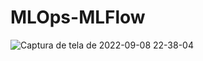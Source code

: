 # MLOps-MLFlow

![Captura de tela de 2022-09-08 22-38-04](https://user-images.githubusercontent.com/108759490/189359365-6ad58532-1a1a-4775-9f73-a7773ad6383f.png)
